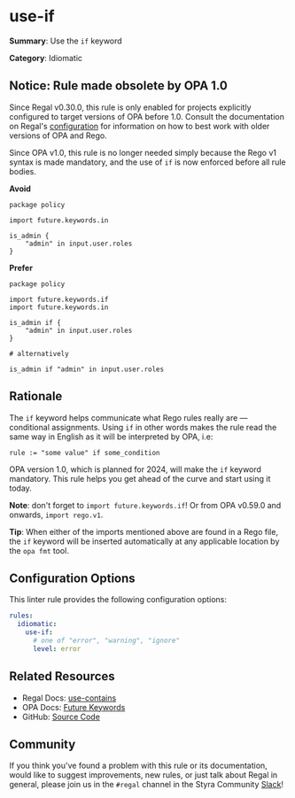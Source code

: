 # use-if

**Summary**: Use the `if` keyword

**Category**: Idiomatic

## Notice: Rule made obsolete by OPA 1.0

Since Regal v0.30.0, this rule is only enabled for projects explicitly configured to target versions of OPA before 1.0.
Consult the documentation on Regal's [configuration](https://docs.styra.com/regal#configuration) for information on how
to best work with older versions of OPA and Rego.

Since OPA v1.0, this rule is no longer needed simply because the Rego v1 syntax is made mandatory, and the use of `if`
is now enforced before all rule bodies.

**Avoid**
```rego
package policy

import future.keywords.in

is_admin {
    "admin" in input.user.roles
}
```

**Prefer**
```rego
package policy

import future.keywords.if
import future.keywords.in

is_admin if {
    "admin" in input.user.roles
}

# alternatively

is_admin if "admin" in input.user.roles
```

## Rationale

The `if` keyword helps communicate what Rego rules really are — conditional assignments. Using `if` in other words makes
the rule read the same way in English as it will be interpreted by OPA, i.e:

```rego
rule := "some value" if some_condition
```

OPA version 1.0, which is planned for 2024, will make the `if` keyword mandatory. This rule helps you get ahead of the
curve and start using it today.

**Note**: don't forget to `import future.keywords.if`! Or from OPA v0.59.0 and onwards, `import rego.v1`.

**Tip**: When either of the imports mentioned above are found in a Rego file, the `if` keyword will be inserted
automatically at any applicable location by the `opa fmt` tool.

## Configuration Options

This linter rule provides the following configuration options:

```yaml
rules:
  idiomatic:
    use-if:
      # one of "error", "warning", "ignore"
      level: error
```

## Related Resources

- Regal Docs: [use-contains](https://docs.styra.com/regal/rules/idiomatic/use-contains)
- OPA Docs: [Future Keywords](https://www.openpolicyagent.org/docs/policy-language/#future-keywords)
- GitHub: [Source Code](https://github.com/StyraInc/regal/blob/main/bundle/regal/rules/idiomatic/use-if/use_if.rego)

## Community

If you think you've found a problem with this rule or its documentation, would like to suggest improvements, new rules,
or just talk about Regal in general, please join us in the `#regal` channel in the Styra Community
[Slack](https://inviter.co/styra)!
